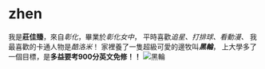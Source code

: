 # zhen
我是**莊佳臻**，來自*彰化*，畢業於*彰化女中*，
平時喜歡*追星、打排球、看動漫、*
我最喜歡的卡通人物是*酷洛米*！
家裡養了一隻超級可愛的邊牧叫***黑輪***，
上大學多了一個目標，是**多益要考900分英文免修！！**
![黑輪](https://github.com/user-attachments/assets/9a982d11-65ee-43a8-8833-b0a421971421)
